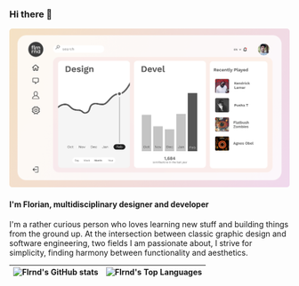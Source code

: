 ### Hi there 👋

![Dashboard design mock simulating a real app UI with Florian profile](https://raw.githubusercontent.com/flrnd/flrnd/master/flrnd_dashboard_profile.png)

#### I'm Florian, multidisciplinary designer and developer

I'm a rather curious person who loves learning new stuff and building things from the ground up. At the intersection between classic graphic design and software engineering, two fields I am passionate about, I strive for simplicity, finding harmony between functionality and aesthetics.

| ![Flrnd's GitHub stats](https://github-readme-stats-flrnd.vercel.app/api?username=flrnd&count_private=true&show_icons=true&hide_border=true) | ![Flrnd's Top Languages](https://github-readme-stats-flrnd.vercel.app/api/top-langs/?username=flrnd&layout=compact&count_private=true&hide_border=true&&langs_count=3&exclude_repo=github-readme-stats,dotfiles,news-table,pokewiki,robofriends,wiretype,gravapi,gravapi-docker,trigram-md-hexagrams)
| ---- | ---- |





